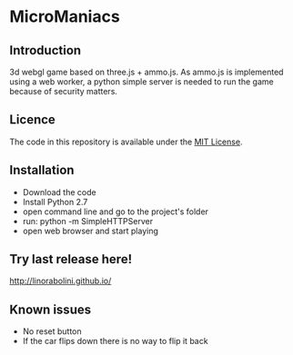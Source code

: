 MicroManiacs
============

Introduction
------------
3d webgl game based on three.js + ammo.js.
As ammo.js is implemented using a web worker, a python simple server is needed
to run the game because of security matters.

Licence
-------
The code in this repository is available under the [MIT License](https://secure.wikimedia.org/wikipedia/en/wiki/Mit_license).  

Installation
------------
- Download the code
- Install Python 2.7
- open command line and go to the project's folder
- run: python -m SimpleHTTPServer
- open web browser and start playing

Try last release here!
----------------
http://linorabolini.github.io/

Known issues
------------
- No reset button
- If the car flips down there is no way to flip it back



